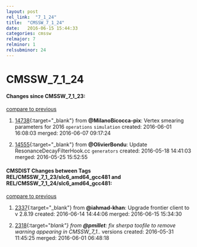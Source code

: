 ```yaml
---
layout: post
rel_link:  "7_1_24"
title:  "CMSSW_7_1_24"
date:   2016-06-15 15:44:33
categories: cmssw
relmajor: 7
relminor: 1
relsubminor: 24
---
```


# CMSSW_7_1_24
#### Changes since CMSSW_7_1_23:

[compare to previous](https://github.com/cms-sw/cmssw/compare/CMSSW_7_1_23...CMSSW_7_1_24)



1. [14738](http://github.com/cms-sw/cmssw/pull/14738){:target="_blank"}  from **@MilanoBicocca-pix**: Vertex smearing parameters for 2016 `operations`  `simulation`  created: 2016-06-01 16:08:03 merged: 2016-06-07 09:17:24

2. [14555](http://github.com/cms-sw/cmssw/pull/14555){:target="_blank"}  from **@OlivierBondu**: Update ResonanceDecayFilterHook.cc `generators`  created: 2016-05-18 14:41:03 merged: 2016-05-25 15:52:55

#### CMSDIST Changes between Tags REL/CMSSW_7_1_23/slc6_amd64_gcc481 and REL/CMSSW_7_1_24/slc6_amd64_gcc481:

[compare to previous](https://github.com/cms-sw/cmsdist/compare/REL/CMSSW_7_1_23/slc6_amd64_gcc481...REL/CMSSW_7_1_24/slc6_amd64_gcc481)



1. [2337](http://github.com/cms-sw/cmsdist/pull/2337){:target="_blank"}  from **@iahmad-khan**: Upgrade frontier client to v 2.8.19 created: 2016-06-14 14:44:06 merged: 2016-06-15 15:34:30

2. [2318](http://github.com/cms-sw/cmsdist/pull/2318){:target="_blank"}  from **@pmillet**: fix sherpa toofile to remove warning appearing in CMSSW_7_1_.. versions created: 2016-05-31 11:45:25 merged: 2016-06-01 06:48:18

